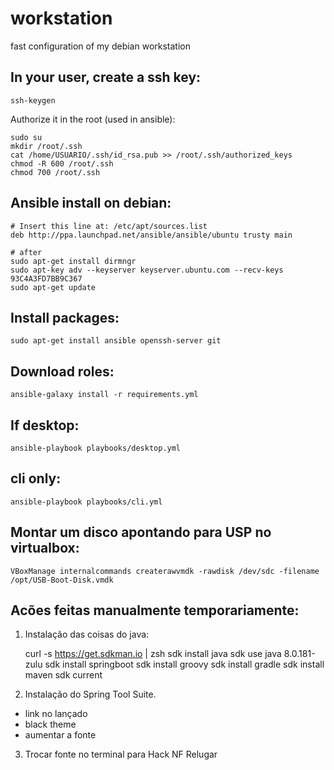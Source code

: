 # workstation

fast configuration of my debian workstation

## In your user, create a ssh key:

    ssh-keygen

Authorize it in the root (used in ansible):

    sudo su
    mkdir /root/.ssh
    cat /home/USUARIO/.ssh/id_rsa.pub >> /root/.ssh/authorized_keys
    chmod -R 600 /root/.ssh
    chmod 700 /root/.ssh

## Ansible install on debian:

    # Insert this line at: /etc/apt/sources.list
    deb http://ppa.launchpad.net/ansible/ansible/ubuntu trusty main

    # after
    sudo apt-get install dirmngr
    sudo apt-key adv --keyserver keyserver.ubuntu.com --recv-keys 93C4A3FD7BB9C367
    sudo apt-get update

## Install packages:

    sudo apt-get install ansible openssh-server git

## Download roles:

    ansible-galaxy install -r requirements.yml

## If desktop:

    ansible-playbook playbooks/desktop.yml

## cli only:

    ansible-playbook playbooks/cli.yml

## Montar um disco apontando para USP no virtualbox:

    VBoxManage internalcommands createrawvmdk -rawdisk /dev/sdc -filename /opt/USB-Boot-Disk.vmdk

## Acões feitas manualmente temporariamente:

1. Instalação das coisas do java:

    curl -s https://get.sdkman.io | zsh
    sdk install java
    sdk use java 8.0.181-zulu
    sdk install springboot
    sdk install groovy
    sdk install gradle
    sdk install maven
    sdk current

2. Instalação do Spring Tool Suite.
 - link no lançado
 - black theme
 - aumentar a fonte

3. Trocar fonte no terminal para Hack NF Relugar


